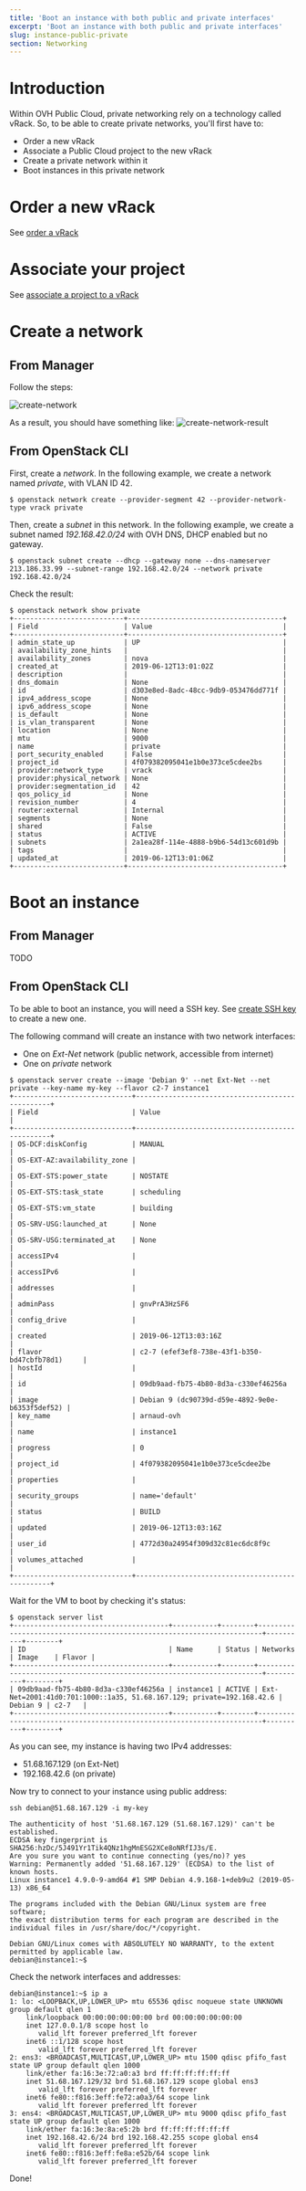 ```yaml
---
title: 'Boot an instance with both public and private interfaces'
excerpt: 'Boot an instance with both public and private interfaces'
slug: instance-public-private
section: Networking
---
```


# Introduction

Within OVH Public Cloud, private networking rely on a technology called vRack.
So, to be able to create private networks, you'll first have to:

- Order a new vRack
- Associate a Public Cloud project to the new vRack
- Create a private network within it
- Boot instances in this private network

# Order a new vRack

See [order a vRack](/gb/en/public-cloud/order-vrack/)

# Associate your project

See [associate a project to a vRack](/gb/en/public-cloud/associate-vrack-project/)

# Create a network
## From Manager

Follow the steps:

![create-network](images/create-network.gif)


As a result, you should have something like:
![create-network-result](images/create-network-result.png)


## From OpenStack CLI

First, create a *network*. In the following example, we create a network named _private_, with VLAN ID 42.

```
$ openstack network create --provider-segment 42 --provider-network-type vrack private
```

Then, create a *subnet* in this network. In the following example, we create a subnet named _192.168.42.0/24_ with OVH DNS, DHCP enabled but no gateway.
```
$ openstack subnet create --dhcp --gateway none --dns-nameserver 213.186.33.99 --subnet-range 192.168.42.0/24 --network private 192.168.42.0/24
```

Check the result:

```
$ openstack network show private
+---------------------------+--------------------------------------+
| Field                     | Value                                |
+---------------------------+--------------------------------------+
| admin_state_up            | UP                                   |
| availability_zone_hints   |                                      |
| availability_zones        | nova                                 |
| created_at                | 2019-06-12T13:01:02Z                 |
| description               |                                      |
| dns_domain                | None                                 |
| id                        | d303e8ed-8adc-48cc-9db9-053476dd771f |
| ipv4_address_scope        | None                                 |
| ipv6_address_scope        | None                                 |
| is_default                | None                                 |
| is_vlan_transparent       | None                                 |
| location                  | None                                 |
| mtu                       | 9000                                 |
| name                      | private                              |
| port_security_enabled     | False                                |
| project_id                | 4f079382095041e1b0e373ce5cdee2bs     |
| provider:network_type     | vrack                                |
| provider:physical_network | None                                 |
| provider:segmentation_id  | 42                                   |
| qos_policy_id             | None                                 |
| revision_number           | 4                                    |
| router:external           | Internal                             |
| segments                  | None                                 |
| shared                    | False                                |
| status                    | ACTIVE                               |
| subnets                   | 2a1ea28f-114e-4888-b9b6-54d13c601d9b |
| tags                      |                                      |
| updated_at                | 2019-06-12T13:01:06Z                 |
+---------------------------+--------------------------------------+

```


# Boot an instance
## From Manager
TODO

## From OpenStack CLI

To be able to boot an instance, you will need a SSH key. See [create SSH key](/gb/en/public-cloud/create-ssh-keys/) to create a new one.

The following command will create an instance with two network interfaces:
- One on _Ext-Net_ network (public network, accessible from internet)
- One on _private_ network

```
$ openstack server create --image 'Debian 9' --net Ext-Net --net private --key-name my-key --flavor c2-7 instance1
+-----------------------------+-------------------------------------------------+
| Field                       | Value                                           |
+-----------------------------+-------------------------------------------------+
| OS-DCF:diskConfig           | MANUAL                                          |
| OS-EXT-AZ:availability_zone |                                                 |
| OS-EXT-STS:power_state      | NOSTATE                                         |
| OS-EXT-STS:task_state       | scheduling                                      |
| OS-EXT-STS:vm_state         | building                                        |
| OS-SRV-USG:launched_at      | None                                            |
| OS-SRV-USG:terminated_at    | None                                            |
| accessIPv4                  |                                                 |
| accessIPv6                  |                                                 |
| addresses                   |                                                 |
| adminPass                   | gnvPrA3HzSF6                                    |
| config_drive                |                                                 |
| created                     | 2019-06-12T13:03:16Z                            |
| flavor                      | c2-7 (efef3ef8-738e-43f1-b350-bd47cbfb78d1)     |
| hostId                      |                                                 |
| id                          | 09db9aad-fb75-4b80-8d3a-c330ef46256a            |
| image                       | Debian 9 (dc90739d-d59e-4892-9e0e-b6353f5def52) |
| key_name                    | arnaud-ovh                                      |
| name                        | instance1                                       |
| progress                    | 0                                               |
| project_id                  | 4f079382095041e1b0e373ce5cdee2be                |
| properties                  |                                                 |
| security_groups             | name='default'                                  |
| status                      | BUILD                                           |
| updated                     | 2019-06-12T13:03:16Z                            |
| user_id                     | 4772d30a24954f309d32c81ec6dc8f9c                |
| volumes_attached            |                                                 |
+-----------------------------+-------------------------------------------------+

```

Wait for the VM to boot by checking it's status:

```
$ openstack server list
+--------------------------------------+-----------+--------+-----------------------------------------------------------------------+----------+--------+
| ID                                   | Name      | Status | Networks                                                              | Image    | Flavor |
+--------------------------------------+-----------+--------+-----------------------------------------------------------------------+----------+--------+
| 09db9aad-fb75-4b80-8d3a-c330ef46256a | instance1 | ACTIVE | Ext-Net=2001:41d0:701:1000::1a35, 51.68.167.129; private=192.168.42.6 | Debian 9 | c2-7   |
+--------------------------------------+-----------+--------+-----------------------------------------------------------------------+----------+--------+
```

As you can see, my instance is having two IPv4 addresses:
- 51.68.167.129 (on Ext-Net)
- 192.168.42.6 (on private)

Now try to connect to your instance using public address:

```
ssh debian@51.68.167.129 -i my-key

The authenticity of host '51.68.167.129 (51.68.167.129)' can't be established.
ECDSA key fingerprint is SHA256:hzDc/5J491Yr1Tik4QNz1hgMnESG2XCe8oNRfIJ3s/E.
Are you sure you want to continue connecting (yes/no)? yes
Warning: Permanently added '51.68.167.129' (ECDSA) to the list of known hosts.
Linux instance1 4.9.0-9-amd64 #1 SMP Debian 4.9.168-1+deb9u2 (2019-05-13) x86_64

The programs included with the Debian GNU/Linux system are free software;
the exact distribution terms for each program are described in the
individual files in /usr/share/doc/*/copyright.

Debian GNU/Linux comes with ABSOLUTELY NO WARRANTY, to the extent
permitted by applicable law.
debian@instance1:~$

```

Check the network interfaces and addresses:

```
debian@instance1:~$ ip a
1: lo: <LOOPBACK,UP,LOWER_UP> mtu 65536 qdisc noqueue state UNKNOWN group default qlen 1
    link/loopback 00:00:00:00:00:00 brd 00:00:00:00:00:00
    inet 127.0.0.1/8 scope host lo
       valid_lft forever preferred_lft forever
    inet6 ::1/128 scope host 
       valid_lft forever preferred_lft forever
2: ens3: <BROADCAST,MULTICAST,UP,LOWER_UP> mtu 1500 qdisc pfifo_fast state UP group default qlen 1000
    link/ether fa:16:3e:72:a0:a3 brd ff:ff:ff:ff:ff:ff
    inet 51.68.167.129/32 brd 51.68.167.129 scope global ens3
       valid_lft forever preferred_lft forever
    inet6 fe80::f816:3eff:fe72:a0a3/64 scope link 
       valid_lft forever preferred_lft forever
3: ens4: <BROADCAST,MULTICAST,UP,LOWER_UP> mtu 9000 qdisc pfifo_fast state UP group default qlen 1000
    link/ether fa:16:3e:8a:e5:2b brd ff:ff:ff:ff:ff:ff
    inet 192.168.42.6/24 brd 192.168.42.255 scope global ens4
       valid_lft forever preferred_lft forever
    inet6 fe80::f816:3eff:fe8a:e52b/64 scope link 
       valid_lft forever preferred_lft forever

```

Done!

